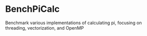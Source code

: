 # BenchPiCalc
Benchmark various implementations of calculating pi, focusing on threading, vectorization, and OpenMP
